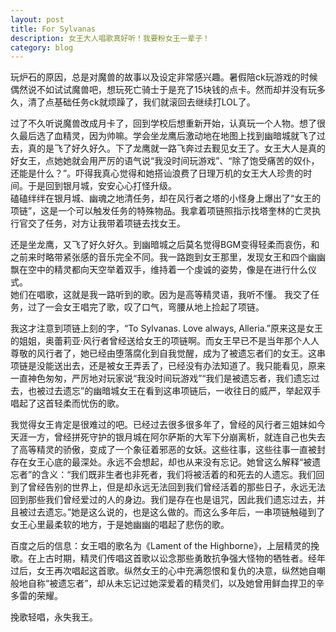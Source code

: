 ---layout: posttitle: For Sylvanasdescription: 女王大人唱歌真好听！我要粉女王一辈子！category: blog---玩炉石的原因，总是对魔兽的故事以及设定非常感兴趣。暑假陪ck玩游戏的时候偶然说不如试试魔兽吧，想玩死亡骑士于是充了15块钱的点卡。然而却并没有玩多久，清了点基础任务ck就烦躁了，我们就滚回去继续打LOL了。  过了不久听说魔兽改成月卡了，回到学校后想重新开始，认真玩一个人物。想了很久最后选了血精灵，因为帅嘛。学会坐龙鹰后激动地在地图上找到幽暗城就飞了过去，真的是飞了好久好久。下了龙鹰就一路飞奔过去觐见女王了。女王大人是真的好女王，点她她就会用严厉的语气说“我没时间玩游戏”、“除了饱受痛苦的奴仆，还能是什么？”。吓得我真心觉得和她搭讪浪费了日理万机的女王大人珍贵的时间。于是回到银月城，安安心心打怪升级。  磕磕绊绊在银月城、幽魂之地清任务，却在风行者之塔的小怪身上爆出了“女王的项链”，这是一个可以触发任务的特殊物品。我拿着项链照指示找塔奎林的亡灵执行官交了任务，对方让我带着项链去找女王。  还是坐龙鹰，又飞了好久好久。到幽暗城之后莫名觉得BGM变得轻柔而哀伤，和之前来时略带紧张感的音乐完全不同。我一路跑到女王那里，发现女王和四个幽幽飘在空中的精灵都向天空举着双手，维持着一个虔诚的姿势，像是在进行什么仪式。  她们在唱歌，这就是我一路听到的歌。因为是高等精灵语，我听不懂。我交了任务，过了一会女王唱完了歌，叹了口气，弯腰从地上捡起了项链。  我这才注意到项链上刻的字，“To Sylvanas. Love always, Alleria.”原来这是女王的姐姐，奥蕾莉亚·风行者曾经送给女王的项链啊。而女王早已不是当年那个人人尊敬的风行者了，她已经由堕落腐化到自我觉醒，成为了被遗忘者们的女王。这串项链是没能送出去，还是被女王弄丢了，已经没有办法知道了。我只能看见，原来一直神色匆匆，严厉地对玩家说“我没时间玩游戏”“我们是被遗忘者，我们遗忘过去，也被过去遗忘”的幽暗城女王在看到这串项链后，一收往日的威严，举起双手唱起了这首轻柔而忧伤的歌。  我觉得女王肯定是很难过的吧。已经过去很多很多年了，曾经的风行者三姐妹如今天涯一方，曾经拼死守护的银月城在阿尔萨斯的大军下分崩离析，就连自己也失去了高等精灵的骄傲，变成了一个象征着邪恶的女妖。这些往事，这些往事一直被封存在女王心底的最深处。永远不会想起，却也从来没有忘记。她曾这么解释“被遗忘者”的含义：“我们既非生者也非死者，我们将被活着的和死去的人遗忘。我们回到了曾经告别的世界上，但是却永远无法回到我们曾经活着的那些日子，永远无法回到那些我们曾经爱过的人的身边。我们是存在也是诅咒，因此我们遗忘过去，并且被过去遗忘。”她是这么说的，也是这么做的。而这么多年后，一串项链触碰到了女王心里最柔软的地方，于是她幽幽的唱起了悲伤的歌。  百度之后的信息：女王唱的歌名为《Lament of the Highborne》，上层精灵的挽歌。在上古时期，精灵们传唱这首歌以讼念那些勇敢抗争强大怪物的牺牲者。经年过后，女王再次唱起这首歌。纵然女王的心中充满怨恨和复仇的决意，纵然她自嘲般地自称“被遗忘者”，却从未忘记过她深爱着的精灵们，以及她曾用鲜血捍卫的辛多雷的荣耀。  挽歌轻唱，永失我王。